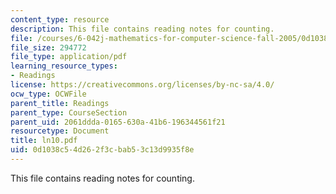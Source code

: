 ```yaml
---
content_type: resource
description: This file contains reading notes for counting.
file: /courses/6-042j-mathematics-for-computer-science-fall-2005/0d1038c54d262f3cbab53c13d9935f8e_ln10.pdf
file_size: 294772
file_type: application/pdf
learning_resource_types:
- Readings
license: https://creativecommons.org/licenses/by-nc-sa/4.0/
ocw_type: OCWFile
parent_title: Readings
parent_type: CourseSection
parent_uid: 2061ddda-0165-630a-41b6-196344561f21
resourcetype: Document
title: ln10.pdf
uid: 0d1038c5-4d26-2f3c-bab5-3c13d9935f8e
---
```

This file contains reading notes for counting.